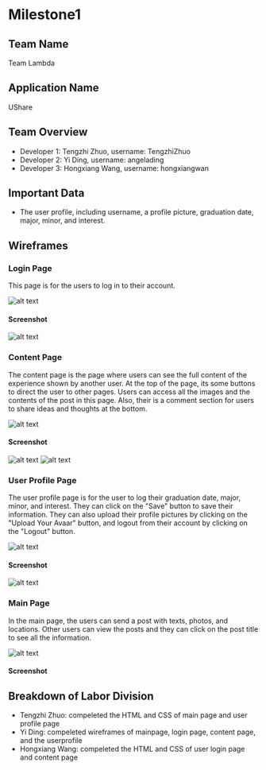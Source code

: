 # Milestone1

## Team Name

Team Lambda

## Application Name

UShare

## Team Overview

* Developer 1: Tengzhi Zhuo, username: TengzhiZhuo
* Developer 2: Yi Ding, username: angelading
* Developer 3: Hongxiang Wang, username: hongxiangwan

## Important Data

* The user profile, including username, a profile picture, graduation date, major, minor, and interest. 

## Wireframes

### Login Page

This page is for the users to log in to their account.

<img src="img/loginPage.png" alt="alt text" title="image Title" />

#### Screenshot

<img src="img/loginScreenshot.png" alt="alt text" title="image Title" />

### Content Page

The content page is the page where users can see the full content of the experience shown by another user. At the top of the page, its some buttons to direct the user to other pages. Users can access all the images and the contents of the post in this page. Also, their is a comment section for users to share ideas and thoughts at the bottom. 

<img src="img/contentPage.png" alt="alt text" title="image Title" />

#### Screenshot

<img src="img/contentScreenshot1.png" alt="alt text" title="image Title" />
<img src="img/contentScreenshot2.png" alt="alt text" title="image Title" />

### User Profile Page
The user profile page is for the user to log their graduation date, major, minor, and interest. They can click on the "Save" button to save their information. They can also upload their profile pictures by clicking on the "Upload Your Avaar" button, and logout from their account by clicking on the "Logout" button. 

<img src="img/UserProfile.jpg" alt="alt text" title="image Title" />

#### Screenshot
<img src="img/UserProfileScreenshot.jpg" alt="alt text" title="image Title" />

### Main Page
In the main page, the users can send a post with texts, photos, and locations. Other users can view the posts and they can click on the post title to see all the information.

<img src="img/MainPage.jpg" alt="alt text" title="image Title" />


#### Screenshot


## Breakdown of Labor Division
* Tengzhi Zhuo: compeleted the HTML and CSS of main page and user profile page
* Yi Ding: compeleted wireframes of mainpage, login page, content page, and the userprofile  
* Hongxiang Wang: compeleted the HTML and CSS of user login page and content page
